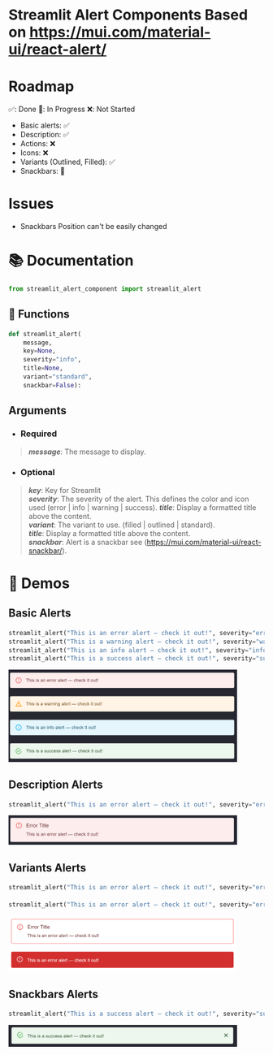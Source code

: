 # Streamlit Alert Components Based on https://mui.com/material-ui/react-alert/

# Roadmap
✅: Done
🚧: In Progress
❌: Not Started

- Basic alerts: ✅
- Description: ✅
- Actions: ❌
- Icons: ❌
- Variants (Outlined, Filled): ✅
- Snackbars: 🚧

# Issues
- Snackbars Position can't be easily changed

# 📚 Documentation
``` py
from streamlit_alert_component import streamlit_alert
```
## 🔧 Functions
``` py
def streamlit_alert(
    message,
    key=None,
    severity="info",
    title=None,
    variant="standard",
    snackbar=False):
```
## Arguments
- ### Required
> ***message***: The message to display.  
- ### Optional
> ***key***: Key for Streamlit  
> ***severity***: The severity of the alert. This defines the color and icon used (error | info | warning | success).
> ***title***: Display a formatted title above the content.  
> ***variant***: The variant to use. (filled | outlined | standard).  
> ***title***: Display a formatted title above the content.  
> ***snackbar***: Alert is a snackbar see (https://mui.com/material-ui/react-snackbar/).

# 🎨 Demos
## Basic Alerts
``` py
streamlit_alert("This is an error alert — check it out!", severity="error")
streamlit_alert("This is a warning alert — check it out!", severity="warning")
streamlit_alert("This is an info alert — check it out!", severity="info")
streamlit_alert("This is a success alert — check it out!", severity="success")
```
<img src="../.assets/alert/basic_alerts.png" width="450"> 

## Description Alerts
``` py 
streamlit_alert("This is an error alert — check it out!", severity="error", title="Error Title")
```
<img src="../.assets/alert/description_alerts.png" width="450"> 

## Variants Alerts
``` py
streamlit_alert("This is an error alert — check it out!", severity="error", title="Error Title", variant="outlined")

streamlit_alert("This is an error alert — check it out!", severity="error", variant="filled")
```
<img src="../.assets/alert/variants_alerts.png" width="450">  

## Snackbars Alerts
``` py
streamlit_alert("This is a success alert — check it out!", severity="success", snackbar=True)
```
<img src="../.assets/alert/snackbar_alerts.png" width="450">  